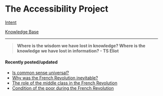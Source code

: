 # The Accessibility Project


[Intent](./intent.md)

[Knowledge Base](./knowledgebase/knowledgeBase.md)

<hr>

> **Where is the wisdom we have lost in knowledge? Where is the knowledge we have lost in information? - TS Eliot**

#### Recently posted/updated

- [Is common sense universal?](./knowledgebase/kbSociety/commonsense.md)
- [Why was the French Revolution inevitable?](./knowledgebase/kbHistory/causesFrenchRevolution.md)
- [The role of the middle class in the French Revolution](./knowledgebase/kbHistory/roleOfMiddleClassInFrenchRevolution.md)
- [Condition of the poor during the French Revolution](./knowledgebase/kbHistory/conditionOfThePoorDuringFrenchRevolution.md)
